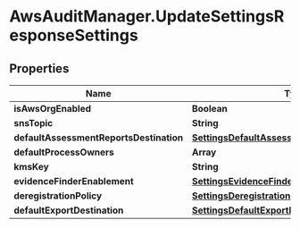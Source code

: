 # AwsAuditManager.UpdateSettingsResponseSettings

## Properties

Name | Type | Description | Notes
------------ | ------------- | ------------- | -------------
**isAwsOrgEnabled** | **Boolean** |  | [optional] 
**snsTopic** | **String** |  | [optional] 
**defaultAssessmentReportsDestination** | [**SettingsDefaultAssessmentReportsDestination**](SettingsDefaultAssessmentReportsDestination.md) |  | [optional] 
**defaultProcessOwners** | **Array** |  | [optional] 
**kmsKey** | **String** |  | [optional] 
**evidenceFinderEnablement** | [**SettingsEvidenceFinderEnablement**](SettingsEvidenceFinderEnablement.md) |  | [optional] 
**deregistrationPolicy** | [**SettingsDeregistrationPolicy**](SettingsDeregistrationPolicy.md) |  | [optional] 
**defaultExportDestination** | [**SettingsDefaultExportDestination**](SettingsDefaultExportDestination.md) |  | [optional] 


